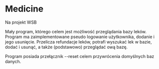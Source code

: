 # Medicine
Na projekt WSB

Mały program, którego celem jest możliwość przeglądania bazy leków. Program ma zaimplementowane pseudo logowanie użytkownika, dodanie i jego usunięcie. Przelicza refundacje leków, potrafi wyszukać lek w bazie, dodać i usunąć, a także (podstawowo) przeglądać ową bazę.

Program posiada przełącznik --reset celem przywrócenia domyślnych baz danych.
